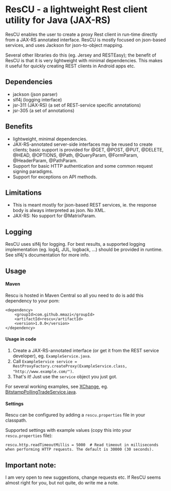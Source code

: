 ResCU - a lightweight Rest client utility for Java (JAX-RS)
========================================================

ResCU enables the user to create a proxy Rest client in run-time directly from a JAX-RS annotated interface.
ResCU is mostly focused on json-based services, and uses Jackson for json-to-object mapping.

Several other libraries do this (eg. Jersey and RESTEasy); the benefit of ResCU is that it is very lightweight with
minimal dependencies. This makes it useful for quickly creating REST clients in Android apps etc.


Dependencies
---------------

- jackson (json parser)
- slf4j (logging interface)
- jsr-311 (JAX-RS) (a set of REST-service specific annotations)
- jsr-305 (a set of annotations)


Benefits
---------------

- lightweight, minimal dependencies.
- JAX-RS-annotated server-side interfaces may be reused to create clients; basic support is provided for @GET, @POST, @PUT, @DELETE, @HEAD, @OPTIONS, @Path, @QueryParam, @FormParam, @HeaderParam, @PathParam.
- Support for basic HTTP authentication and some common request signing paradigms.
- Support for exceptions on API methods.


Limitations
---------------

- This is meant mostly for json-based REST services, ie. the response body is always interpreted as json. No XML.
- JAX-RS: No support for @MatrixParam.


Logging
---------------

ResCU uses slf4j for logging. For best results, a supported logging implementation (eg. log4j, JUL, logback, ...)
should be provided in runtime. See slf4j's documentation for more info.

Usage
---------------

#### Maven

Rescu is hosted in Maven Central so all you need to do is add this dependency to your pom:

    <dependency>
        <groupId>com.github.mmazi</groupId>
        <artifactId>rescu</artifactId>
        <version>1.0.0</version>
    </dependency>

#### Usage in code

1. Create a JAX-RS-annotated interface (or get it from the REST service developer), eg. `ExampleService.java`.
2. Call `ExampleService service = RestProxyFactory.createProxy(ExampleService.class, "http://www.example.com/")`.
3. That's it! Just use the `service` object you just got.

For several working examples, see [XChange](https://github.com/timmolter/XChange), eg. [BitstampPollingTradeService.java](https://github.com/timmolter/XChange/blob/develop/xchange-bitstamp/src/main/java/com/xeiam/xchange/bitstamp/service/trade/polling/BitstampPollingTradeService.java).

#### Settings

Rescu can be configured by adding a `rescu.properties` file in your classpath.

Supported settings with example values (copy this into your `rescu.properties` file):

    rescu.http.readTimeoutMillis = 5000  # Read timeout in milliseconds when performing HTTP requests. The default is 30000 (30 seconds).


Important note:
---------------

I am very open to new suggestions, change requests etc. If ResCU seems almost right for you, but not quite,
do write me a note.
